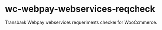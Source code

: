 # wc-webpay-webservices-reqcheck
Transbank Webpay webservices requeriments checker for WooCommerce.
